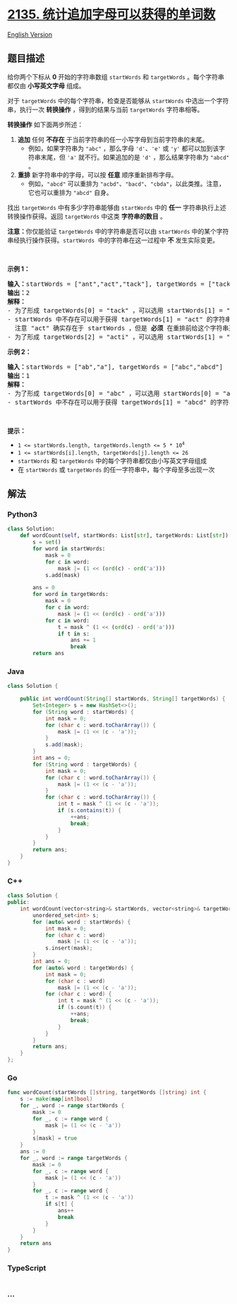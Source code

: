 # [2135. 统计追加字母可以获得的单词数](https://leetcode.cn/problems/count-words-obtained-after-adding-a-letter)

[English Version](/solution/2100-2199/2135.Count%20Words%20Obtained%20After%20Adding%20a%20Letter/README_EN.md)

## 题目描述

<!-- 这里写题目描述 -->

<p>给你两个下标从 <strong>0</strong> 开始的字符串数组 <code>startWords</code> 和 <code>targetWords</code> 。每个字符串都仅由 <strong>小写英文字母</strong> 组成。</p>

<p>对于 <code>targetWords</code> 中的每个字符串，检查是否能够从 <code>startWords</code> 中选出一个字符串，执行一次 <strong>转换操作</strong>&nbsp;，得到的结果与当前&nbsp;<code>targetWords</code> 字符串相等。</p>

<p><strong>转换操作</strong> 如下面两步所述：</p>

<ol>
	<li><strong>追加</strong> 任何 <strong>不存在</strong> 于当前字符串的任一小写字母到当前字符串的末尾。
    <ul>
    	<li>例如，如果字符串为 <code>"abc"</code> ，那么字母 <code>'d'</code>、<code>'e'</code> 或 <code>'y'</code> 都可以加到该字符串末尾，但 <code>'a'</code> 就不行。如果追加的是 <code>'d'</code> ，那么结果字符串为 <code>"abcd"</code> 。</li>
    </ul>
    </li>
    <li><strong>重排</strong> 新字符串中的字母，可以按 <strong>任意</strong> 顺序重新排布字母。
    <ul>
    	<li>例如，<code>"abcd"</code> 可以重排为 <code>"acbd"</code>、<code>"bacd"</code>、<code>"cbda"</code>，以此类推。注意，它也可以重排为 <code>"abcd"</code> 自身。</li>
    </ul>
    </li>
</ol>

<p>找出 <code>targetWords</code> 中有多少字符串能够由&nbsp;<code>startWords</code> 中的 <strong>任一</strong> 字符串执行上述转换操作获得。返回<em> </em><code>targetWords</code><em> </em>中这类 <strong>字符串的数目</strong> 。</p>

<p><strong>注意：</strong>你仅能验证 <code>targetWords</code> 中的字符串是否可以由 <code>startWords</code> 中的某个字符串经执行操作获得。<code>startWords</code>&nbsp; 中的字符串在这一过程中 <strong>不</strong> 发生实际变更。</p>

<p>&nbsp;</p>

<p><strong>示例 1：</strong></p>

<pre>
<strong>输入：</strong>startWords = ["ant","act","tack"], targetWords = ["tack","act","acti"]
<strong>输出：</strong>2
<strong>解释：</strong>
- 为了形成 targetWords[0] = "tack" ，可以选用 startWords[1] = "act" ，追加字母 'k' ，并重排 "actk" 为 "tack" 。
- startWords 中不存在可以用于获得 targetWords[1] = "act" 的字符串。
  注意 "act" 确实存在于 startWords ，但是 <strong>必须</strong> 在重排前给这个字符串追加一个字母。
- 为了形成 targetWords[2] = "acti" ，可以选用 startWords[1] = "act" ，追加字母 'i' ，并重排 "acti" 为 "acti" 自身。
</pre>

<p><strong>示例 2：</strong></p>

<pre>
<strong>输入：</strong>startWords = ["ab","a"], targetWords = ["abc","abcd"]
<strong>输出：</strong>1
<strong>解释：</strong>
- 为了形成 targetWords[0] = "abc" ，可以选用 startWords[0] = "ab" ，追加字母 'c' ，并重排为 "abc" 。
- startWords 中不存在可以用于获得 targetWords[1] = "abcd" 的字符串。
</pre>

<p>&nbsp;</p>

<p><strong>提示：</strong></p>

<ul>
	<li><code>1 &lt;= startWords.length, targetWords.length &lt;= 5 * 10<sup>4</sup></code></li>
	<li><code>1 &lt;= startWords[i].length, targetWords[j].length &lt;= 26</code></li>
	<li><code>startWords</code> 和 <code>targetWords</code> 中的每个字符串都仅由小写英文字母组成</li>
	<li>在 <code>startWords</code> 或 <code>targetWords</code> 的任一字符串中，每个字母至多出现一次</li>
</ul>

## 解法

<!-- 这里可写通用的实现逻辑 -->

<!-- tabs:start -->

### **Python3**

<!-- 这里可写当前语言的特殊实现逻辑 -->

```python
class Solution:
    def wordCount(self, startWords: List[str], targetWords: List[str]) -> int:
        s = set()
        for word in startWords:
            mask = 0
            for c in word:
                mask |= (1 << (ord(c) - ord('a')))
            s.add(mask)

        ans = 0
        for word in targetWords:
            mask = 0
            for c in word:
                mask |= (1 << (ord(c) - ord('a')))
            for c in word:
                t = mask ^ (1 << (ord(c) - ord('a')))
                if t in s:
                    ans += 1
                    break
        return ans
```

### **Java**

<!-- 这里可写当前语言的特殊实现逻辑 -->

```java
class Solution {

    public int wordCount(String[] startWords, String[] targetWords) {
        Set<Integer> s = new HashSet<>();
        for (String word : startWords) {
            int mask = 0;
            for (char c : word.toCharArray()) {
                mask |= (1 << (c - 'a'));
            }
            s.add(mask);
        }
        int ans = 0;
        for (String word : targetWords) {
            int mask = 0;
            for (char c : word.toCharArray()) {
                mask |= (1 << (c - 'a'));
            }
            for (char c : word.toCharArray()) {
                int t = mask ^ (1 << (c - 'a'));
                if (s.contains(t)) {
                    ++ans;
                    break;
                }
            }
        }
        return ans;
    }
}

```

### **C++**

```cpp
class Solution {
public:
    int wordCount(vector<string>& startWords, vector<string>& targetWords) {
        unordered_set<int> s;
        for (auto& word : startWords) {
            int mask = 0;
            for (char c : word)
                mask |= (1 << (c - 'a'));
            s.insert(mask);
        }
        int ans = 0;
        for (auto& word : targetWords) {
            int mask = 0;
            for (char c : word)
                mask |= (1 << (c - 'a'));
            for (char c : word) {
                int t = mask ^ (1 << (c - 'a'));
                if (s.count(t)) {
                    ++ans;
                    break;
                }
            }
        }
        return ans;
    }
};
```

### **Go**

```go
func wordCount(startWords []string, targetWords []string) int {
	s := make(map[int]bool)
	for _, word := range startWords {
		mask := 0
		for _, c := range word {
			mask |= (1 << (c - 'a'))
		}
		s[mask] = true
	}
	ans := 0
	for _, word := range targetWords {
		mask := 0
		for _, c := range word {
			mask |= (1 << (c - 'a'))
		}
		for _, c := range word {
			t := mask ^ (1 << (c - 'a'))
			if s[t] {
				ans++
				break
			}
		}
	}
	return ans
}
```

### **TypeScript**

<!-- 这里可写当前语言的特殊实现逻辑 -->

```ts

```

### **...**

```

```

<!-- tabs:end -->
